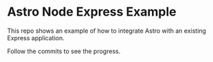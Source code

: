 # Astro Node Express Example

This repo shows an example of how to integrate Astro with an existing Express application.

Follow the commits to see the progress.
